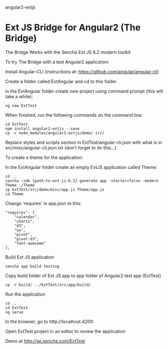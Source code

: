 angular2-extjs

Ext JS Bridge for Angular2 (The Bridge)
=======

The Bridge Works with the Sencha Ext JS 6.2 modern toolkit

To try The Bridge with a test Angular2 application:

Install Angular-CLI  (instructions at: https://github.com/angular/angular-cli)

Create a folder called ExtAngular and cd to this folder

in the ExtAngular folder
	create new project using command prompt (this will take a while):

	ng new ExtTest

When finished, run the following commands on the command line:

	cd ExtTest
	npm install angular2-extjs --save
	cp -r node_modules/angular2-extjs/demo/ src/
	
Replace styles and scripts section in ExtTest/angular-cli.json 
with what is in src/misc/angular-cli.json.txt
(don't forget to do this...)

To create a theme for the application:

In the ExtAngular folder create an empty ExtJS application called Theme:

	cd ..
	sencha -sdk {path-to-ext-js-6.2} generate app -starter=false -modern Theme ./Theme
	cp ExtTest/src/demo/misc/app.js Theme/app.js
	cd Theme

Change 'requires' in app.json to this:

	"requires": [
		"calendar",
		"charts",
		"d3",
		"ux",
		"pivot",
		"pivot-d3",
		"font-awesome"
	],

Build Ext JS application

	sencha app build testing

Copy build folder of Ext JS app to app folder of Angular2 test app (ExtTest)

	cp -r build/ ../ExtTest/src/app/build/

Run the application

	cd ..
	cd ExtTest
	ng serve

In the browser, go to http://localhost:4200

Open ExtTest project in an editor to review the application

Demo at http://se.sencha.com/ExtTest
